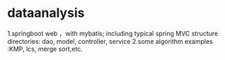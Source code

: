 # dataanalysis
1.springboot web ，with mybatis; 
 including typical spring MVC structure directories: dao, model, controller, service
2.some algorithm examples
 :KMP, lcs, merge sort,etc.

